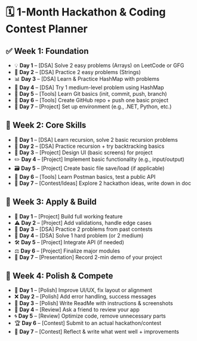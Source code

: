 # 🗓️ 1-Month Hackathon & Coding Contest Planner

## ✅ Week 1: Foundation
- 💡 **Day 1** – [DSA] Solve 2 easy problems (Arrays) on LeetCode or GFG  
- 🔢 **Day 2** – [DSA] Practice 2 easy problems (Strings)  
- 📊 **Day 3** – [DSA] Learn & Practice HashMap with problems  
- 🔮 **Day 4** – [DSA] Try 1 medium-level problem using HashMap  
- 🔧 **Day 5** – [Tools] Learn Git basics (init, commit, push, branch)  
- 📂 **Day 6** – [Tools] Create GitHub repo + push one basic project  
- 🚀 **Day 7** – [Project] Set up environment (e.g., .NET, Python, etc.)  

## 🧠 Week 2: Core Skills
- 🔄 **Day 1** – [DSA] Learn recursion, solve 2 basic recursion problems  
- 🤜 **Day 2** – [DSA] Practice recursion + try backtracking basics  
- 📏 **Day 3** – [Project] Design UI (basic screens) for project  
- ✏️ **Day 4** – [Project] Implement basic functionality (e.g., input/output)  
- 🗃️ **Day 5** – [Project] Create basic file save/load (if applicable)  
- 📡 **Day 6** – [Tools] Learn Postman basics, test a public API  
- 📄 **Day 7** – [Contest/Ideas] Explore 2 hackathon ideas, write down in doc  

## 🔨 Week 3: Apply & Build
- 🔨 **Day 1** – [Project] Build full working feature  
- ⚠️ **Day 2** – [Project] Add validations, handle edge cases  
- 🔫 **Day 3** – [DSA] Practice 2 problems from past contests  
- 🔋 **Day 4** – [DSA] Solve 1 hard problem (or 2 medium)  
- 🛠️ **Day 5** – [Project] Integrate API (if needed)  
- ⚖️ **Day 6** – [Project] Finalize major modules  
- 🎥 **Day 7** – [Presentation] Record 2-min demo of your project  

## 🎯 Week 4: Polish & Compete
- 🌟 **Day 1** – [Polish] Improve UI/UX, fix layout or alignment  
- ❌ **Day 2** – [Polish] Add error handling, success messages  
- 📃 **Day 3** – [Polish] Write ReadMe with instructions & screenshots  
- 🤞 **Day 4** – [Review] Ask a friend to review your app  
- 🌀 **Day 5** – [Review] Optimize code, remove unnecessary parts  
- 🏆 **Day 6** – [Contest] Submit to an actual hackathon/contest  
- 📖 **Day 7** – [Contest] Reflect & write what went well + improvements  
